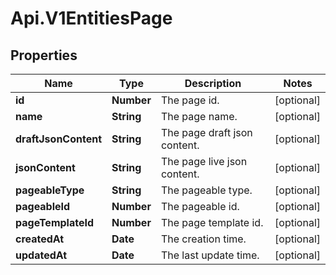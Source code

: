# Api.V1EntitiesPage

## Properties

Name | Type | Description | Notes
------------ | ------------- | ------------- | -------------
**id** | **Number** | The page id. | [optional] 
**name** | **String** | The page name. | [optional] 
**draftJsonContent** | **String** | The page draft json content. | [optional] 
**jsonContent** | **String** | The page live json content. | [optional] 
**pageableType** | **String** | The pageable type. | [optional] 
**pageableId** | **Number** | The pageable id. | [optional] 
**pageTemplateId** | **Number** | The page template id. | [optional] 
**createdAt** | **Date** | The creation time. | [optional] 
**updatedAt** | **Date** | The last update time. | [optional] 



